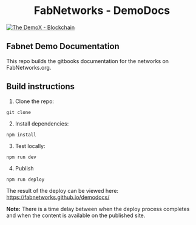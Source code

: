 
<h1 align="center">
FabNetworks - DemoDocs
</h1>

<p align="left">
    <a href="https://github.ibm.com/lucas/activation/LICENSE">
    <img src="https://img.shields.io/badge/license-Apache--2.0-blue.svg" alt="The DemoX - Blockchain" />
    </a>
</p>

## Fabnet Demo Documentation

This repo builds the gitbooks documentation for the networks on FabNetworks.org.


## Build instructions

1. Clone the repo:

```
git clone
```

2. Install dependencies:

```
npm install
```

3. Test locally:

```
npm run dev
```

4. Publish

```
npm run deploy
```

The result of the deploy can be viewed here: https://fabnetworks.github.io/demodocs/

**Note:** There is a time delay between when the deploy process completes and when the
content is available on the published site.
